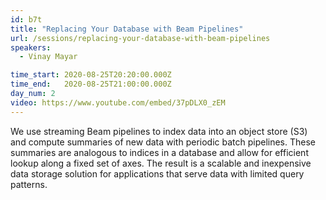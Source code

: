 ```yaml
---
id: b7t
title: "Replacing Your Database with Beam Pipelines"
url: /sessions/replacing-your-database-with-beam-pipelines
speakers:
  - Vinay Mayar

time_start: 2020-08-25T20:20:00.000Z
time_end:   2020-08-25T21:00:00.000Z
day_num: 2
video: https://www.youtube.com/embed/37pDLX0_zEM
---
```


We use streaming Beam pipelines to index data into an object store (S3) and compute summaries of new data with periodic batch pipelines. These summaries are analogous to indices in a database and allow for efficient lookup along a fixed set of axes. The result is a scalable and inexpensive data storage solution for applications that serve data with limited query patterns.
